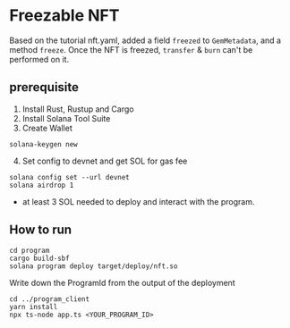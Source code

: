 # Freezable NFT

Based on the tutorial nft.yaml, added a field `freezed` to `GemMetadata`, and a method `freeze`. Once the NFT is freezed, `transfer` & `burn` can't be performed on it.

## prerequisite
1. Install Rust, Rustup and Cargo
2. Install Solana Tool Suite 
3. Create Wallet
```
solana-keygen new 
```
4. Set config to devnet and get SOL for gas fee
```
solana config set --url devnet
solana airdrop 1 
```
* at least 3 SOL needed to deploy and interact with the program.

## How to run

```
cd program
cargo build-sbf
solana program deploy target/deploy/nft.so
```
Write down the ProgramId from the output of the deployment
```
cd ../program_client
yarn install
npx ts-node app.ts <YOUR_PROGRAM_ID>
```
